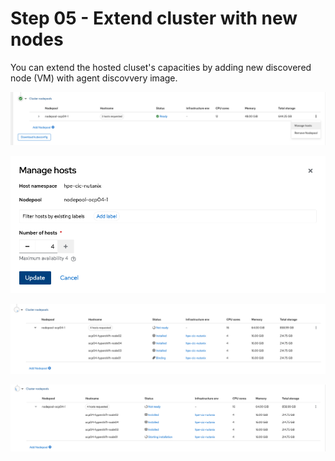 # Step 05 - Extend cluster with new nodes

You can extend the hosted cluset's capacities by adding new discovered node (VM) with agent discovvery image.

![extend_cluster_1](images/hypershift-25.png)

![extend_cluster_2](images/hypershift-26.png)

![extend_cluster_3](images/hypershift-27.png)

![extend_cluster_4](images/hypershift-28.png)